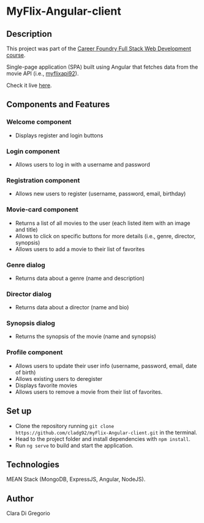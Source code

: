 # MyFlix-Angular-client

## Description

This project was part of the [Career Foundry Full Stack Web Development course](https://careerfoundry.com/en/courses/become-a-web-developer/).

Single-page application (SPA) built using Angular that fetches data from the movie API (i.e., [myflixapi92](https://myflixapi92.herokuapp.com/documentation/)).

Check it live [here](https://cladg92.github.io/myFlix-Angular-client/welcome).


## Components and Features

### Welcome component

- Displays register and login buttons

### Login component

- Allows users to log in with a username and password

### Registration component

- Allows new users to register (username, password, email, birthday)

### Movie-card component

- Returns a list of all movies to the user (each listed item with an image and title)
- Allows to click on specific buttons for more details (i.e., genre, director, synopsis)
- Allows users to add a movie to their list of favorites

### Genre dialog

- Returns data about a genre (name and description)

### Director dialog

- Returns data about a director (name and bio)

### Synopsis dialog

- Returns the synopsis of the movie (name and synopsis)

### Profile component

- Allows users to update their user info (username, password, email, date of birth)
- Allows existing users to deregister
- Displays favorite movies
- Allows users to remove a movie from their list of favorites.

## Set up

- Clone the repository running `git clone https://github.com/cladg92/myFlix-Angular-client.git` in the terminal.
- Head to the project folder and install dependencies with `npm install`.
- Run `ng serve` to build and start the application.

## Technologies

MEAN Stack (MongoDB, ExpressJS, Angular, NodeJS).

## Author

Clara Di Gregorio

